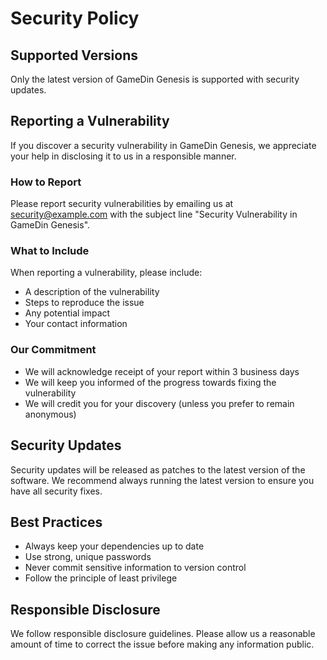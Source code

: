 # Security Policy

## Supported Versions

Only the latest version of GameDin Genesis is supported with security updates.

## Reporting a Vulnerability

If you discover a security vulnerability in GameDin Genesis, we appreciate your help in disclosing it to us in a responsible manner.

### How to Report

Please report security vulnerabilities by emailing us at [security@example.com](mailto:security@example.com) with the subject line "Security Vulnerability in GameDin Genesis".

### What to Include

When reporting a vulnerability, please include:
- A description of the vulnerability
- Steps to reproduce the issue
- Any potential impact
- Your contact information

### Our Commitment

- We will acknowledge receipt of your report within 3 business days
- We will keep you informed of the progress towards fixing the vulnerability
- We will credit you for your discovery (unless you prefer to remain anonymous)

## Security Updates

Security updates will be released as patches to the latest version of the software. We recommend always running the latest version to ensure you have all security fixes.

## Best Practices

- Always keep your dependencies up to date
- Use strong, unique passwords
- Never commit sensitive information to version control
- Follow the principle of least privilege

## Responsible Disclosure

We follow responsible disclosure guidelines. Please allow us a reasonable amount of time to correct the issue before making any information public.
